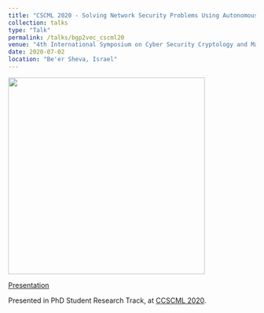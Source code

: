 ```yaml
---
title: "CSCML 2020 - Solving Network Security Problems Using Autonomous Systems Embedding"
collection: talks
type: "Talk"
permalink: /talks/bgp2vec_cscml20
venue: "4th International Symposium on Cyber Security Cryptology and Machine Learning (CSCML 2020)"
date: 2020-07-02
location: "Be'er Sheva, Israel"
---
```


<img src="http://talshapira.github.io/images/tors.png" width="400"/>

[Presentation](https://drive.google.com/file/d/1T1Ts1vzdfzGZl0VXqnPspBgJmLV5XqwN/view?usp=sharing)

Presented in PhD Student Research Track, at [CCSCML 2020](https://www.cs.bgu.ac.il/~fradmin/cscml20/program.html).


